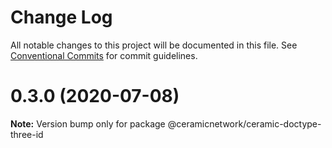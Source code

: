 # Change Log

All notable changes to this project will be documented in this file.
See [Conventional Commits](https://conventionalcommits.org) for commit guidelines.

# 0.3.0 (2020-07-08)

**Note:** Version bump only for package @ceramicnetwork/ceramic-doctype-three-id
